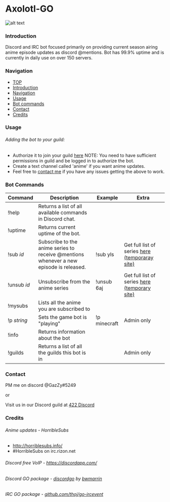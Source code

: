 # Axolotl-GO

![alt text](https://cdn.discordapp.com/avatars/185177851799011329/70c6e3e9a5763bed9fdf36510e81273a.jpg "Axolotl so moe")

### Introduction

Discord and IRC bot focused primarily on providing current season airing anime episode updates as discord @mentions.
Bot has 99.9% uptime and is currently in daily use on over 150 servers.

### Navigation

* [TOP](#axolotl-go)
* [Introduction](#introduction)
* [Navigation](#navigation)
* [Usage](#usage)
* [Bot commands](#bot-commands)
* [Contact](#contact)
* [Credits](#credits)

### Usage

###### Adding the bot to your guild:
* Authorize it to join your guild [here](https://discordapp.com/oauth2/authorize?client_id=185177389163085824&scope=bot&permissions=0) NOTE: You need to have sufficient permissions in guild and be logged in to authorize the bot.
* Create a text channel called 'anime' if you want anime updates.
* Feel free to [contact me](#contact) if you have any issues getting the above to work.

### Bot Commands

|Command|Description|Example|Extra|
---|---|---|---
!help|Returns a list of all available commands in Discord chat.
!uptime|Returns current uptime of the bot.
!sub *id*|Subscribe to the anime series to receive @mentions whenever a new episode is released.|!sub yls|Get full list of series [here (temporaray site)](http://85.217.171.2/)
!unsub *id*|Unsubscribe from the anime series|!unsub 6aj|Get full list of series [here (temporary site)](http://85.217.171.2/)
!mysubs|Lists all the anime you are subscribed to
!p *string*|Sets the game bot is "playing"|!p minecraft|Admin only
!info|Returns information about the bot
!guilds|Returns a list of all the guilds this bot is in| |Admin only

### Contact

PM me on discord @GazZy#5249

or

Visit us in our Discord guild at [422 Discord](https://discord.gg/0cO53vq26OlEojNi)

### Credits

###### Anime updates - HorribleSubs
* <http://horriblesubs.info/>
* \#HorribleSubs on irc.rizon.net

###### Discord free VoIP - <https://discordapp.com/>

###### Discord GO package - [discordgo](https://github.com/bwmarrin/discordgo#discordgo-) by [bwmarrin](https://github.com/bwmarrin)

###### IRC GO package - [github.com/thoj/go-ircevent](https://github.com/thoj/go-ircevent)
